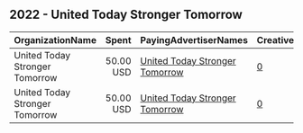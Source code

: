 ## 2022 - United Today Stronger Tomorrow 
|OrganizationName|Spent|PayingAdvertiserNames|CreativeUrls|Impressions|Genders|AgeBrackets|CountryCodes|BillingAddresses|CandidateBallotInformation|
|:---|---:|:---|:---|---:|:---|:---|:---|:---|:---|
|United Today Stronger Tomorrow|50.00 USD|[United Today Stronger Tomorrow](2022/United_Today_Stronger_Tomorrow.md)|[0](https://www.snap.com/political-ads/asset/e29419027450561ead4ca6bc5daecce1d2aef57d0e9b93a842661150da73f13c?mediaType=png)|9,974||18+|united states|"290 9th ave, apt #5h,New York,10001,US"||
|United Today Stronger Tomorrow|50.00 USD|[United Today Stronger Tomorrow](2022/United_Today_Stronger_Tomorrow.md)|[0](https://www.snap.com/political-ads/asset/e29419027450561ead4ca6bc5daecce1d2aef57d0e9b93a842661150da73f13c?mediaType=png)|8,539||18+|united states|"290 9th ave, apt #5h,New York,10001,US"||

